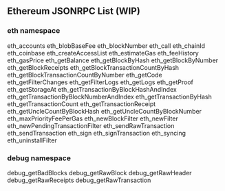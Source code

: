 ## Ethereum JSONRPC List (WIP)

### eth namespace

eth_accounts
eth_blobBaseFee
eth_blockNumber
eth_call
eth_chainId
eth_coinbase
eth_createAccessList
eth_estimateGas
eth_feeHistory
eth_gasPrice
eth_getBalance
eth_getBlockByHash
eth_getBlockByNumber
eth_getBlockReceipts
eth_getBlockTransactionCountByHash
eth_getBlockTransactionCountByNumber
eth_getCode
eth_getFilterChanges
eth_getFilterLogs
eth_getLogs
eth_getProof
eth_getStorageAt
eth_getTransactionByBlockHashAndIndex
eth_getTransactionByBlockNumberAndIndex
eth_getTransactionByHash
eth_getTransactionCount
eth_getTransactionReceipt
eth_getUncleCountByBlockHash
eth_getUncleCountByBlockNumber
eth_maxPriorityFeePerGas
eth_newBlockFilter
eth_newFilter
eth_newPendingTransactionFilter
eth_sendRawTransaction
eth_sendTransaction
eth_sign
eth_signTransaction
eth_syncing
eth_uninstallFilter

### debug namespace

debug_getBadBlocks
debug_getRawBlock
debug_getRawHeader
debug_getRawReceipts
debug_getRawTransaction
